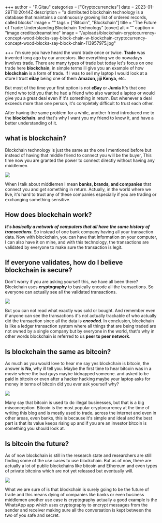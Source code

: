 +++
author = "P.Gitau"
categories = ["Cryptocurrencies"]
date = 2023-01-29T10:20:44Z
description = "a distributed blockchain technology is a database that maintains a continuously growing list of ordered records, called blocks"
image = ""
tags = ["Bitcoin", "Blockchain"]
title = "The Future of Trade: Understanding Blockchain Technology"
[cover]
alt = ""
caption = "image credits:dreamstime"
image = "/uploads/blockchain-cryptocurrency-concept-wood-blocks-say-block-chain-w-blockchain-cryptocurrency-concept-wood-blocks-say-block-chain-113957975.jpg"

+++
I'm sure you have heard the word trade once or twice. **Trade** was invented long ago by our ancestors. like everything we do nowadays involves trade. There are many types of trade but today let's focus on one trade here **blockchain**, in simple terms ill give you an example of how **blockchain** is a form of trade. if I was to sell my laptop I would look at a store I trust **eBay** being one of them **Amazon, jiji Kenya,** etc. 

But most of the time your first option is not **eBay** or **Jumia** It's that one friend who told you that he had a friend who also wanted a laptop or would give you a great deal even if it's something in return. But whenever a deal exceeds more than one person, it's completely difficult to trust each other.

After having the same problem for a while, another friend introduced me to the **blockchain**. and that's why I want you my friend to know it, and have a better understanding of it.

## what is blockchain?

Blockchain technology is just the same as the one I mentioned before but instead of having that middle friend to connect you will be the buyer, This time now you are granted the power to connect directly without having any middlemen.

![](/uploads/concept-closure-protection-technology-blockchain-encryption-internet-traffic-101126214.jpg)

When I talk about middlemen I mean **banks, brands, and companies** that connect you and get something in return. Actually, in the world where we live, it's hard to trust any of these companies especially if you are trading or exchanging something sensitive.

## How does blockchain work?

**_It's basically a network of computers that all have the same history of transactions_**. So instead of one bank company having all your transaction data. Now with blockchain, you can have that information on your computer, I can also have it on mine, and with this technology, the transactions are validated by everyone to make sure the transaction is legit.

## If everyone validates, how do I believe blockchain is secure?

Don't worry if you are asking yourself this, we have all been there? Blockchain uses **cryptography** to basically encode all the transactions. So everyone can actually see all the validated transactions.

![](/uploads/global-network-across-planet-earth-blockchain-global-network-across-planet-earth-blockchain-elements-image-136686433.jpg)

But you can not read what exactly was sold or bought. And remember even if anyone can see the transactions it's not actually trackable of who actually did the transaction since all the data is **_encoded_**. In conclusion, blockchain is like a ledger transaction system where all things that are being traded are not owned by a single company but by everyone in the world, that's why in other words blockchain is referred to us **peer to peer network**.

## Is blockchain the same as bitcoin?

As much as you would love to hear me say yes blockchain is bitcoin, the answer is **No**, why ill tell you. Maybe the first time to hear bitcoin was in a movie where the bad guys maybe kidnapped someone. and asked to be paid in bitcoin or even after a hacker hacking maybe your laptop asks for money in terms of bitcoin did you ever ask yourself why?

![](/uploads/bitcoin-blockchain-security-concept-internet-cloud-computing-record-highs-bitcoin-blockchain-security-concept-103397943.jpg)

Many say that bitcoin is used to do illegal businesses, but that is a big misconception. Bitcoin is the most popular cryptocurrency at the time of writing this blog and is mostly used to trade. across the internet and even in other areas, even banks, this is because it's simple and ideal and the best part is that its value keeps rising up and if you are an investor bitcoin is something you should look at.

## Is bitcoin the future?

As of now blockchain is still in the research state and researchers are still finding some of the use cases to use blockchain. But as of now, there are actually a lot of public blockchains like bitcoin and Ethereum and even types of private bitcoins which are not yet released but eventually will.

![](/uploads/blockchain-business-technology-hand-holding-digital-tablet-buildings-element-image-ar-elements-furnished-139623743.jpg)

What we are sure of is that blockchain is surely going to be the future of trade and this means dying of companies like banks or even business middlemen another use case is cryptography actually a good example is the WhatsApp app which uses cryptography to encrypt messages from the sender and receiver making sure all the conversation is kept between the two of you safe and secret.